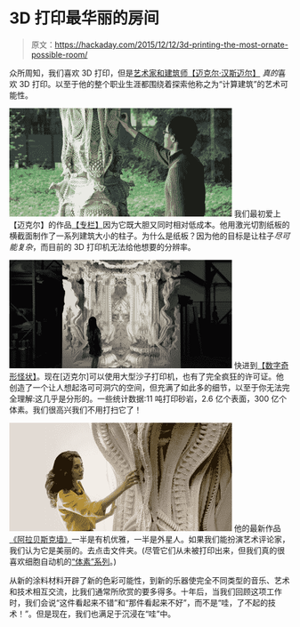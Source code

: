 # 3D 打印最华丽的房间

> 原文：<https://hackaday.com/2015/12/12/3d-printing-the-most-ornate-possible-room/>

众所周知，我们喜欢 3D 打印，但是[艺术家和建筑师【迈克尔·汉斯迈尔】](http://www.michael-hansmeyer.com/projects/projects.html?screenSize=1&color=0) *真的*喜欢 3D 打印。以至于他的整个职业生涯都围绕着探索他称之为“计算建筑”的艺术可能性。

[![live9](img/5545479347b51855977f2ad174de8ebf.png)](https://hackaday.com/wp-content/uploads/2015/11/live9.jpg) 我们最初爱上【迈克尔】的作品[【专栏】](http://www.michael-hansmeyer.com/projects/columns.html?screenSize=1&color=0)因为它既大胆又同时相对低成本。他用激光切割纸板的横截面制作了一系列建筑大小的柱子。为什么是纸板？因为他的目标是让柱子*尽可能复杂*，而目前的 3D 打印机无法给他想要的分辨率。

[![installation3](img/9e062c21ecd06ed3d25c07f09a69bf4f.png)](https://hackaday.com/wp-content/uploads/2015/11/installation3.jpg) 快进到[【数字奇形怪状】](http://www.michael-hansmeyer.com/projects/digital_grotesque.html?screenSize=1&color=0)。现在[迈克尔]可以使用大型沙子打印机，也有了完全疯狂的许可证。他创造了一个让人想起洛可可洞穴的空间，但充满了如此多的细节，以至于你无法完全理解:这几乎是分形的。一些统计数据:11 吨打印砂岩，2.6 亿个表面，300 亿个体素。我们很高兴我们不用打扫它了！

[![arabesque_wall11](img/aa37626a5ad3f7b32951393aa986aaf8.png)](https://hackaday.com/wp-content/uploads/2015/11/arabesque_wall11.jpg) 他的最新作品[《阿拉贝斯克墙》](http://www.michael-hansmeyer.com/projects/arabesque_wall.html?screenSize=1&color=0#2)一半是有机优雅，一半是外星人。如果我们能扮演艺术评论家，我们认为它是美丽的。去点击文件夹。(尽管它们从未被打印出来，但我们真的很喜欢细胞自动机的[“体素”系列](http://www.michael-hansmeyer.com/projects/voxels.html?screenSize=1&color=0#9)。)

从新的涂料材料开辟了新的色彩可能性，到新的乐器使完全不同类型的音乐、艺术和技术相互交流，比我们通常所欣赏的要多得多。十年后，当我们回顾这项工作时，我们会说“这件看起来不错”和“那件看起来不好”，而不是“哇，了不起的技术！”。但是现在，我们也满足于沉浸在“哇”中。
